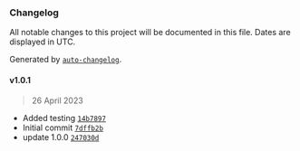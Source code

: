 ### Changelog

All notable changes to this project will be documented in this file. Dates are displayed in UTC.

Generated by [`auto-changelog`](https://github.com/CookPete/auto-changelog).

#### v1.0.1

> 26 April 2023

- Added testing [`14b7897`](https://github.com/nordic-game-lab/convertlbs/commit/14b78979513e6d9d50d1400d1f7bb6d24514c9dd)
- Initial commit [`7dffb2b`](https://github.com/nordic-game-lab/convertlbs/commit/7dffb2b9df95f309977ce4e2b5b551e0d08cc46e)
- update 1.0.0 [`247030d`](https://github.com/nordic-game-lab/convertlbs/commit/247030d65a26f2aed1b1bdf19948361f01bcd31c)
